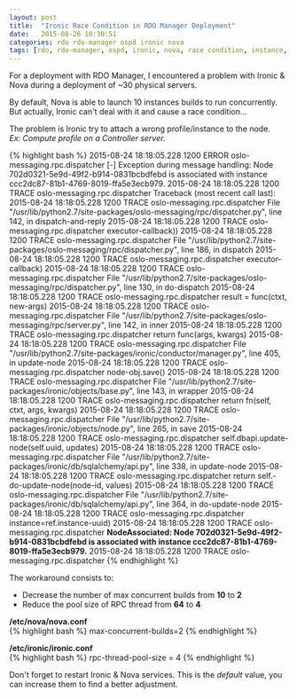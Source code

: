 ```yaml
---
layout: post
title:  "Ironic Race Condition in RDO Manager Deployment"
date:   2015-08-26 10:30:51
categories: rdo rdo-manager ospd ironic nova
tags: [rdo, rdo-manager, ospd, ironic, nova, race condition, instance, deployment]
---
```

For a deployment with RDO Manager, I encountered a problem with Ironic & Nova during a deployment of ~30 physical servers.

By default, Nova is able to launch 10 instances builds to run concurrently.  
But actually, Ironic can't deal with it and cause a race condition...

The problem is Ironic try to attach a wrong profile/instance to the node.   
_Ex: Compute profile on a Controller server._    

{% highlight bash %}
2015-08-24 18:18:05.228 1200 ERROR oslo-messaging.rpc.dispatcher [-] Exception during message handling: Node 702d0321-5e9d-49f2-b914-0831bcbdfebd is associated with instance ccc2dc87-81b1-4769-8019-ffa5e3ecb979.
2015-08-24 18:18:05.228 1200 TRACE oslo-messaging.rpc.dispatcher Traceback (most recent call last):
2015-08-24 18:18:05.228 1200 TRACE oslo-messaging.rpc.dispatcher   File "/usr/lib/python2.7/site-packages/oslo-messaging/rpc/dispatcher.py", line 142, in dispatch-and-reply
2015-08-24 18:18:05.228 1200 TRACE oslo-messaging.rpc.dispatcher     executor-callback))
2015-08-24 18:18:05.228 1200 TRACE oslo-messaging.rpc.dispatcher   File "/usr/lib/python2.7/site-packages/oslo-messaging/rpc/dispatcher.py", line 186, in dispatch
2015-08-24 18:18:05.228 1200 TRACE oslo-messaging.rpc.dispatcher     executor-callback)
2015-08-24 18:18:05.228 1200 TRACE oslo-messaging.rpc.dispatcher   File "/usr/lib/python2.7/site-packages/oslo-messaging/rpc/dispatcher.py", line 130, in do-dispatch
2015-08-24 18:18:05.228 1200 TRACE oslo-messaging.rpc.dispatcher     result = func(ctxt, new-args)
2015-08-24 18:18:05.228 1200 TRACE oslo-messaging.rpc.dispatcher   File "/usr/lib/python2.7/site-packages/oslo-messaging/rpc/server.py", line 142, in inner
2015-08-24 18:18:05.228 1200 TRACE oslo-messaging.rpc.dispatcher     return func(args, kwargs)
2015-08-24 18:18:05.228 1200 TRACE oslo-messaging.rpc.dispatcher   File "/usr/lib/python2.7/site-packages/ironic/conductor/manager.py", line 405, in update-node
2015-08-24 18:18:05.228 1200 TRACE oslo-messaging.rpc.dispatcher     node-obj.save()
2015-08-24 18:18:05.228 1200 TRACE oslo-messaging.rpc.dispatcher   File "/usr/lib/python2.7/site-packages/ironic/objects/base.py", line 143, in wrapper
2015-08-24 18:18:05.228 1200 TRACE oslo-messaging.rpc.dispatcher     return fn(self, ctxt, args, kwargs)
2015-08-24 18:18:05.228 1200 TRACE oslo-messaging.rpc.dispatcher   File "/usr/lib/python2.7/site-packages/ironic/objects/node.py", line 265, in save
2015-08-24 18:18:05.228 1200 TRACE oslo-messaging.rpc.dispatcher     self.dbapi.update-node(self.uuid, updates)
2015-08-24 18:18:05.228 1200 TRACE oslo-messaging.rpc.dispatcher   File "/usr/lib/python2.7/site-packages/ironic/db/sqlalchemy/api.py", line 338, in update-node
2015-08-24 18:18:05.228 1200 TRACE oslo-messaging.rpc.dispatcher     return self.-do-update-node(node-id, values)
2015-08-24 18:18:05.228 1200 TRACE oslo-messaging.rpc.dispatcher   File "/usr/lib/python2.7/site-packages/ironic/db/sqlalchemy/api.py", line 364, in do-update-node
2015-08-24 18:18:05.228 1200 TRACE oslo-messaging.rpc.dispatcher     instance=ref.instance-uuid)
2015-08-24 18:18:05.228 1200 TRACE oslo-messaging.rpc.dispatcher **NodeAssociated: Node 702d0321-5e9d-49f2-b914-0831bcbdfebd is associated with instance ccc2dc87-81b1-4769-8019-ffa5e3ecb979.**
2015-08-24 18:18:05.228 1200 TRACE oslo-messaging.rpc.dispatcher
{% endhighlight %}

The workaround consists to:   
*    Decrease the number of max concurrent builds from **10** to **2**   
*    Reduce the pool size of RPC thread from **64** to **4**

**/etc/nova/nova.conf**  
{% highlight bash %}
max-concurrent-builds=2
{% endhighlight %}

**/etc/ironic/ironic.conf**  
{% highlight bash %}
rpc-thread-pool-size = 4
{% endhighlight %}    

Don't forget to restart Ironic & Nova services.
This is the _default_ value, you can increase them to find a better adjustment.
